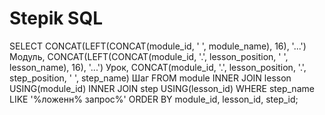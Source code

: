 # Stepik SQL


SELECT CONCAT(LEFT(CONCAT(module_id, ' ', module_name), 16), '...') Модуль,
       CONCAT(LEFT(CONCAT(module_id, '.', lesson_position, ' ', lesson_name), 16), '...') Урок,
       CONCAT(module_id, '.', lesson_position, '.', step_position, ' ', step_name) Шаг
  FROM module
       INNER JOIN lesson USING(module_id)
       INNER JOIN step   USING(lesson_id)
 WHERE step_name LIKE '%ложенн% запрос%'
 ORDER BY module_id, lesson_id, step_id;
























